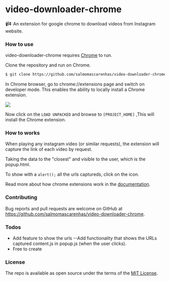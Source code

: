 # video-downloader-chrome
📹⏬ An extension for google chrome to download videos from Instagram website.


### How to use
video-downloader-chrome requires [Chrome](https://www.google.com/intl/pt-BR/chrome/) to run.

Clone the repository and run on Chrome.

```sh
$ git clone https://github.com/salmomascarenhas/video-downloader-chrome.git
```

In Chrome browser, go to chrome://extensions page and switch on developer mode. This enables the ability to locally install a Chrome extension.

<img src="https://cdn-images-1.medium.com/max/1600/1*OaygCwLSwLakyTqCADbmDw.png" />

Now click on the `LOAD UNPACKED` and browse to `[PROJECT_HOME]` ,This will install the Chrome extension.

### How to works

When playing any instagram video (or similar requests), the extension will capture the link of each video by request.

Taking the data to the "closest" and visible to the user, which is the popup.html.

To show with a ```alert();``` all the urls captureds, click on the icon.

Read more about how chrome extensions work in the [documentation](https://developer.chrome.com/extensions/overview).

### Contributing

Bug reports and pull requests are welcome on GitHub at https://github.com/salmomascarenhas/video-downloader-chrome.

### Todos

 - Add feature to show the urls
  --Add functionality that shows the URLs captured content.js in popup.js (when the user clicks).
 - Free to create
 
 ### License

The repo is available as open source under the terms of the [MIT License](http://opensource.org/licenses/MIT).
